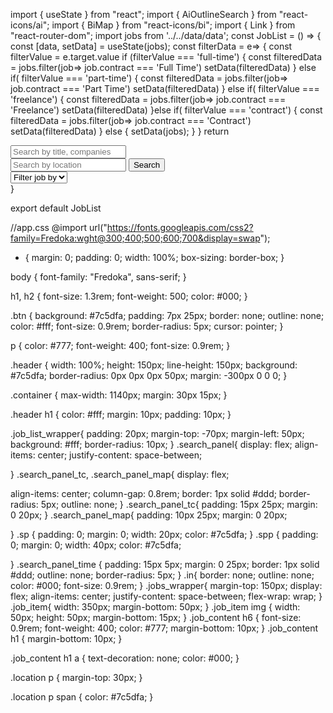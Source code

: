 import { useState } from "react";
import { AiOutlineSearch } from "react-icons/ai";
import { BiMap } from "react-icons/bi";
import { Link } from "react-router-dom";
import jobs from '../../data/data';
const JobList = () => {
    const [data, setData] = useState(jobs);
    const filterData = e=> {
        const filterValue = e.target.value 
        if (filterValue === 'full-time') {
            const filteredData = jobs.filter(job=> job.contract === 'Full Time')
            setData(filteredData)
        }
        else if( filterValue === 'part-time') {
            const filteredData = jobs.filter(job=> job.contract === 'Part Time')
            setData(filteredData)
        }
        else if( filterValue === 'freelance') {
            const filteredData = jobs.filter(job=> job.contract === 'Freelance')
            setData(filteredData)
        }else if( filterValue === 'contract') {
            const filteredData = jobs.filter(job=> job.contract === 'Contract')
            setData(filteredData)
        } else {
            setData(jobs);
        }
    }
  return <section className="job_list">
    <div className="container">
        <div className="job_list_wrapper">
            <div className="search_panel">
                <div className="search_panel_tc">
                    <AiOutlineSearch className="sp"/>
                    <input className="in" type="text" placeholder='Search by title, companies' />
                </div>
                <div className="search_panel_map">
                    <BiMap className="spp"/>
                    <input className="in" type="text" placeholder='Search by location' />
                    <button className="btn" >Search</button>
                </div>
                <div className="search_panel_time">
                   <select onChange={filterData}>
                    <option>Filter job by</option>                    
                    <option value="full-time">full time</option>
                    <option value="part-time">part-time</option>
                    <option value="freelance">freelance</option>
                    <option value="contract">contract</option>


                   </select>
                </div>
            </div>
            <div className="jobs_wrapper">
            {
                       data?.map((item) => (
                            <div className="job_item" key={item.id}>
                              <img src={item.logo} alt="" />
            
                              <div className="job_content">
                                <h6>
                                  {item.postedAt} - {item.contract}
                                </h6>
                                <h1>
                                  <Link to={`/jobs/${item.position}`}>{item.position}</Link>
                                </h1>
                                <p>{item.company}</p>
            
                                <div className="location">
                                  <p>
                                    Location: <span>{item.location}</span>
                                  </p>
                                </div>
                              </div>
                            </div>
                          ))
                    }
                
            </div>
        </div>
    </div>
  </section>
}

export default JobList

//app.css
@import url("https://fonts.googleapis.com/css2?family=Fredoka:wght@300;400;500;600;700&display=swap");

* {
  margin: 0;
  padding: 0;
  width: 100%;
  box-sizing: border-box;
}

body {
  font-family: "Fredoka", sans-serif;
}

h1,
h2 {
  font-size: 1.3rem;
  font-weight: 500;
  color: #000;
}

.btn {
  background: #7c5dfa;
  padding: 7px 25px;
  border: none;
  outline: none;
  color: #fff;
  font-size: 0.9rem;
  border-radius: 5px;
  cursor: pointer;
}

p {
  color: #777;
  font-weight: 400;
  font-size: 0.9rem;
}

.header {
  width: 100%;
  height: 150px;
  line-height: 150px;
  background: #7c5dfa;
  border-radius: 0px 0px 0px 50px;
  margin: -300px 0 0 0;
}

.container {
  max-width: 1140px;
  margin: 30px 15px;
}

.header h1 {
  color: #fff;
  margin: 10px;
  padding: 10px;
}

.job_list_wrapper{
  padding: 20px;
  margin-top: -70px;
  margin-left: 50px;
  background: #fff;
  border-radius: 10px;
}
.search_panel{
  display: flex;
  align-items: center;
  justify-content: space-between;

}
.search_panel_tc, .search_panel_map{
display: flex;

align-items: center;
column-gap: 0.8rem;
border: 1px solid #ddd;
border-radius: 5px;
outline: none;
}
.search_panel_tc{
  padding: 15px 25px;
  margin: 0 20px;
}
.search_panel_map{
  padding: 10px 25px;
  margin: 0 20px;


}
.sp {
  padding: 0;
  margin: 0;
  width: 20px;
  color: #7c5dfa;
}
.spp {
  padding: 0;
  margin: 0;
  width: 40px;
  color: #7c5dfa;

}
.search_panel_time {
  padding: 15px 5px;
  margin: 0 25px;
  border: 1px solid #ddd;
  outline: none;
  border-radius: 5px;
}
.in{
  border: none;
  outline: none;
  color: #000;
  font-size: 0.9rem;
}
.jobs_wrapper{
  margin-top: 150px;
  display: flex;
  align-items: center;
  justify-content: space-between;
  flex-wrap: wrap;
}
.job_item{
  width: 350px;
  margin-bottom: 50px;
}
.job_item img {
  width: 50px;
  height: 50px;
  margin-bottom: 15px;
}
.job_content h6 {
  font-size: 0.9rem;
  font-weight: 400;
  color: #777;
  margin-bottom: 10px;
}
.job_content h1 {
  margin-bottom: 10px;
}

.job_content h1 a {
  text-decoration: none;
  color: #000;
}

.location p {
  margin-top: 30px;
}

.location p span {
  color: #7c5dfa;
}